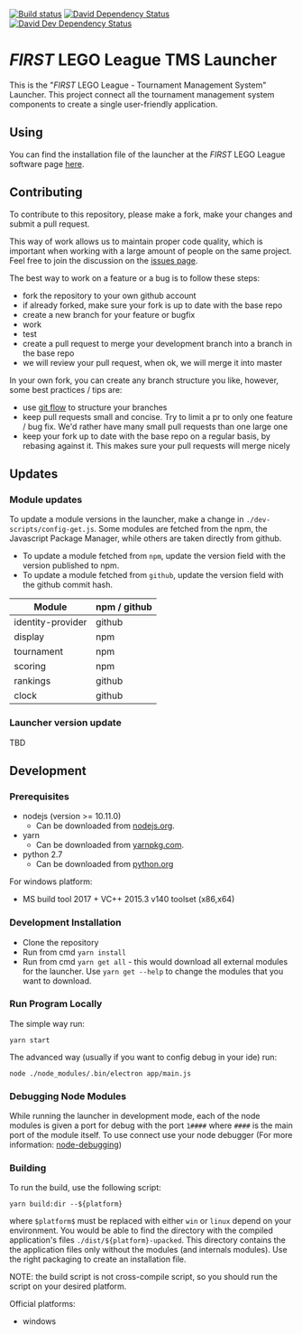 [![Build status](https://ci.appveyor.com/api/projects/status/0y2bsm8ku11q6vyt?svg=true)](https://ci.appveyor.com/project/2roy999/launcher-8a1fe)
[![David Dependency Status](https://david-dm.org/FirstLegoLeague/Launcher.png)](https://david-dm.org/FirstLegoLeague/Launcher)
[![David Dev Dependency Status](https://david-dm.org/FirstLegoLeague/Launcher/dev-status.png)](https://david-dm.org/FirstLegoLeague/Launcher#info=devDependencies)

# _FIRST_ LEGO League TMS Launcher 

This is the "_FIRST_ LEGO League - Tournament Management System" Launcher. This project connect
 all the tournament management system components to create a single
 user-friendly application.

## Using

You can find the installation file of the launcher at the _FIRST_ LEGO League
 software page [here](http://www.fll-tools.com/software/).

## Contributing

To contribute to this repository, please make a fork, make your changes and
 submit a pull request.

This way of work allows us to maintain proper code quality, which is important
 when working with a large amount of people on the same project. Feel free to
 join the discussion on the
 [issues page](https://github.com/FirstLegoLeague/fllscoring/issues).

The best way to work on a feature or a bug is to follow these steps:

- fork the repository to your own github account
- if already forked, make sure your fork is up to date with the base repo
- create a new branch for your feature or bugfix
- work
- test
- create a pull request to merge your development branch into a branch in the
  base repo
- we will review your pull request, when ok, we will merge it into master

In your own fork, you can create any branch structure you like, however, some
best practices / tips are:

- use [git flow](https://jeffkreeftmeijer.com/2010/why-arent-you-using-git-flow/)
  to structure your branches
- keep pull requests small and concise. Try to limit a pr to only one feature /
  bug fix. We'd rather have many small pull requests than one large one
- keep your fork up to date with the base repo on a regular basis, by rebasing
  against it. This makes sure your pull requests will merge nicely

## Updates

### Module updates

To update a module versions in the launcher, make a change in
 `./dev-scripts/config-get.js`. Some modules are fetched from the npm, the
 Javascript Package Manager, while others are taken directly from github.

- To update a module fetched from `npm`, update the version field with the version published to npm.
- To update a module fetched from `github`, update the version field with the github commit hash.

| Module | npm / github |
| --- | --- |
|identity-provider|github|
|display|npm|
|tournament|npm|
|scoring|npm|
|rankings|github
|clock|github|

### Launcher version update

TBD

## Development

### Prerequisites

- nodejs (version >= 10.11.0)
  - Can be downloaded from [nodejs.org](https://nodejs.org).
- yarn
  - Can be downloaded from [yarnpkg.com](https://yarnpkg.com).
- python 2.7
  - Can be downloaded from [python.org](https://www.python.org)

For windows platform:
- MS build tool 2017 + VC++ 2015.3 v140 toolset (x86,x64)

### Development Installation

- Clone the repository
- Run from cmd `yarn install`
- Run from cmd `yarn get all` - this would download all external
  modules for the launcher. Use `yarn get --help` to change the modules
  that you want to download.

### Run Program Locally

The simple way run:
```
yarn start
```

The advanced way (usually if you want to config debug in your ide) run:
```
node ./node_modules/.bin/electron app/main.js
```

### Debugging Node Modules

While running the launcher in development mode, each of the node modules is
 given a port for debug with the port `1####` where `####` is the main port of
 the module itself. To use connect use your node debugger (For more
 information: [node-debugging](https://nodejs.org/en/docs/guides/debugging-getting-started/)) 

### Building

To run the build, use the following script:
```
yarn build:dir --${platform}
```
where `$platform$` must be replaced with either `win` or `linux` depend on
 your environment. You would be able to find the directory with the compiled
 application's files `./dist/${platform}-upacked`. This directory contains the
 the application files only without the modules (and internals modules). Use
 the right packaging to create an installation file. 

NOTE: the build script is not cross-compile script, so you should run
 the script on your desired platform.

Official platforms:
 - windows
